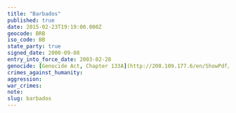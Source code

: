 ```yaml
---
title: "Barbados"
published: true
date: 2015-02-23T19:19:00.000Z
geocode: BRB
iso_code: BB
state_party: true
signed_date: 2000-09-08
entry_into_force_date: 2003-02-28
genocide: [Genocide Act, Chapter 133A](http://208.109.177.6/en/ShowPdf/133A.pdf)
crimes_against_humanity:
aggression:
war_crimes:
note:
slug: barbados
---
```

